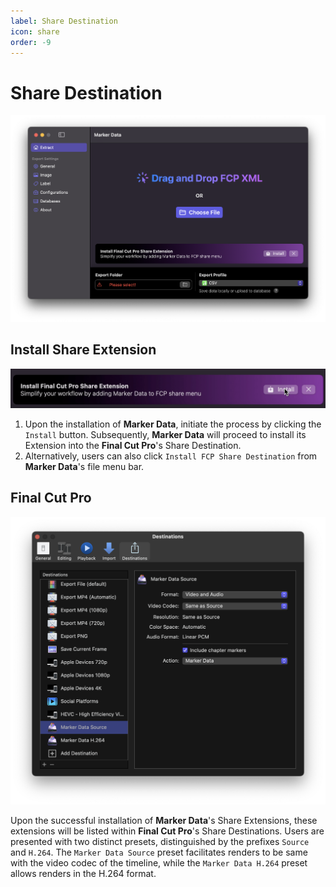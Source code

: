 ```yaml
---
label: Share Destination
icon: share
order: -9
---
```

# Share Destination

![Share Destination](/assets/md-main.png)

## Install Share Extension

![Share Extension Installation](/assets/md-share-destination-01.gif)

1. Upon the installation of **Marker Data**, initiate the process by clicking the `Install` button. Subsequently, **Marker Data** will proceed to install its Extension into the **Final Cut Pro**'s Share Destination.
2. Alternatively, users can also click `Install FCP Share Destination` from **Marker Data**'s file menu bar.

## Final Cut Pro

![Share Destination](/assets/md-share-destination-02.png)

Upon the successful installation of **Marker Data**'s Share Extensions, these extensions will be listed within **Final Cut Pro**'s Share Destinations. Users are presented with two distinct presets, distinguished by the prefixes `Source` and `H.264`. The `Marker Data Source` preset facilitates renders to be same with the video codec of the timeline, while the `Marker Data H.264` preset allows renders in the H.264 format.
